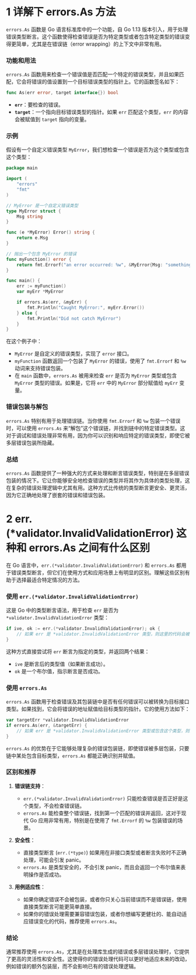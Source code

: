 # 1 详解下 errors.As 方法

`errors.As` 函数是 Go 语言标准库中的一个功能，自 Go 1.13 版本引入，用于处理错误类型断言。这个函数使得检查错误是否为特定类型或者包含特定类型的错误变得更简单，尤其是在错误链（error wrapping）的上下文中非常有用。

### 功能和用法

`errors.As` 函数用来检查一个错误值是否匹配一个特定的错误类型，并且如果匹配，它会将错误的值设置到一个目标错误类型的指针上。它的函数签名如下：

```go
func As(err error, target interface{}) bool
```

-   **`err`**：要检查的错误。
-   **`target`**：一个指向目标错误类型的指针。如果 `err` 匹配这个类型，`err` 的内容会被赋值到 `target` 指向的变量。

### 示例

假设有一个自定义错误类型 `MyError`，我们想检查一个错误是否为这个类型或包含这个类型：

```go
package main

import (
    "errors"
    "fmt"
)

// MyError 是一个自定义错误类型
type MyError struct {
    Msg string
}

func (e *MyError) Error() string {
    return e.Msg
}

// 抛出一个包含 MyError 的错误
func myFunction() error {
    return fmt.Errorf("an error occurred: %w", &MyError{Msg: "something bad"})
}

func main() {
    err := myFunction()
    var myErr *MyError

    if errors.As(err, &myErr) {
        fmt.Println("Caught MyError:", myErr.Error())
    } else {
        fmt.Println("Did not catch MyError")
    }
}
```

在这个例子中：

-   `MyError` 是自定义的错误类型，实现了 `error` 接口。
-   `myFunction` 函数返回一个包装了 `MyError` 的错误，使用了 `fmt.Errorf` 和 `%w` 动词来支持错误包装。
-   在 `main` 函数中，`errors.As` 被用来检查 `err` 是否为 `MyError` 类型或包含 `MyError` 类型的错误。如果是，它将 `err` 中的 `MyError` 部分赋值给 `myErr` 变量。

### 错误包装与解包

`errors.As` 特别有用于处理错误链。当你使用 `fmt.Errorf` 和 `%w` 包装一个错误时，可以使用 `errors.As` 来“解包”这个错误链，并找到链中的特定错误类型。这对于调试和错误处理非常有用，因为你可以识别和响应特定的错误类型，即使它被多层错误包装所隐藏。

### 总结

`errors.As` 函数提供了一种强大的方式来处理和断言错误类型，特别是在多层错误包装的情况下。它让你能够安全地检查错误的类型并将其作为具体的类型处理，这在复杂的错误处理逻辑中尤其有用。这种方式比传统的类型断言更安全、更灵活，因为它正确地处理了嵌套的错误和错误包装。

# 2 err.(\*validator.InvalidValidationError) 这种和 errors.As 之间有什么区别

在 Go 语言中，`err.(*validator.InvalidValidationError)` 和 `errors.As` 都用于错误类型断言，但它们在使用方式和应用场景上有明显的区别。理解这些区别有助于选择最适合特定情况的方法。

### 使用 `err.(*validator.InvalidValidationError)`

这是 Go 中的类型断言语法，用于检查 `err` 是否为 `*validator.InvalidValidationError` 类型：

```go
if ive, ok := err.(*validator.InvalidValidationError); ok {
    // 如果 err 是 *validator.InvalidValidationError 类型，则这里的代码会被执行
}
```

这种方式直接尝试将 `err` 断言为指定的类型，并返回两个结果：

-   `ive` 是断言后的类型值（如果断言成功）。
-   `ok` 是一个布尔值，指示断言是否成功。

### 使用 `errors.As`

`errors.As` 函数用于检查错误及其包装链中是否有任何错误可以被转换为目标接口类型。如果找到，它会将错误的地址赋值给目标类型的指针。它的使用方法如下：

```go
var targetErr *validator.InvalidValidationError
if errors.As(err, &targetErr) {
    // 如果 err 是 *validator.InvalidValidationError 类型或包含这个类型，则这里的代码会被执行
}
```

`errors.As` 的优势在于它能够处理复杂的错误包装链，即使错误被多层包装，只要链中某处包含目标类型，`errors.As` 都能正确识别并赋值。

### 区别和推荐

1. **错误链支持**：

    - `err.(*validator.InvalidValidationError)` 只能检查错误是否正好是这个类型，不会检查错误链。
    - `errors.As` 能检查整个错误链，找到第一个匹配的错误并返回，这对于现代 Go 应用非常有用，特别是在使用了 `fmt.Errorf` 的 `%w` 包装错误的场景。

2. **安全性**：

    - 直接类型断言 (`err.(*type)`) 如果用在非接口类型或者断言失败时不正确处理，可能会引发 panic。
    - `errors.As` 是类型安全的，不会引发 panic，而且会返回一个布尔值来表明操作是否成功。

3. **用例适应性**：
    - 如果你确定错误不会被包装，或者你只关心当前错误而不是错误链，使用直接类型断言可能更简单直接。
    - 如果你的错误处理需要兼容错误包装，或者你想编写更健壮的、能自动适应错误变化的代码，推荐使用 `errors.As`。

### 结论

通常推荐使用 `errors.As`，尤其是在处理库生成的错误或多层错误处理时，它提供了更高的灵活性和安全性。这使得你的错误处理代码可以更好地适应未来的改动，例如错误的额外包装层，而不会影响已有的错误处理逻辑。
